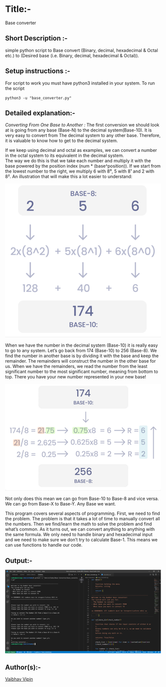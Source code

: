 # Title:-

Base converter

## Short Description :-

simple python script to Base convert (Binary, decimal, hexadecimal & Octal etc.) to (Desired base (i.e. Binary, decimal, hexadecimal & Octal)).

## Setup instructions :-
  For script to work you must have python3 installed in your system.
  To run the script
  ```
  python3 -u "base_converter.py"  
  ```
  
## Detailed explanation:- 
<em>Converting From One Base to Another : </em>
The first conversion we should look at is going from any base (Base-N) to the decimal system(Base-10). It is very easy to convert from The decimal system to any other base. Therefore, it is valuable to know how to get to the decimal system.

If we keep using decimal and octal as examples, we can convert a number in the octal system to its equivalent in the decimal system. <br>
The way we do this is that we take each number and multiply it with the base powered by the position index (num * (base^position)). If we start from the lowest number to the right, we multiply 6 with 8⁰, 5 with 8¹ and 2 with 8².
An illustration that will make this a lot easier to understand:
  <p align = "center">
  <img src="./Images/01.png"/>
  </p>
  When we have the number in the decimal system (Base-10) it is really easy to go to any system. Let’s go back from 174 (Base-10) to 256 (Base-8).
We find the number in another base is by dividing it with the base and keep the remainder. The remainders will construct the number in the other base for us. When we have the remainders, we read the number from the least significant number to the most significant number, meaning from bottom to top. There you have your new number represented in your new base! ‍
  <p align = "center">
  <img src="./Images/02.png"/>
  </p>

Not only does this mean we can go from Base-10 to Base-8 and vice versa. We can go from Base-X to Base-Y. Any Base we want.

This program covers several aspects of programming. First, we need to find the problem. The problem is that it takes a lot of time to manually convert all the numbers.
Then we find/learn the math to solve the problem and find what’s common. As it turns out, we can convert anything to anything with the same formula. We only need to handle binary and hexadecimal input and we need to make sure we don’t try to calculate Base-1. This means we can use functions to handle our code.


## Output:-
  <p align = "center">
  <img src="./Images/03.png"/>
  </p>
  
## Author(s):-
  [Vaibhav Vipin](http://github.com/Vaibhav-Vipin)
